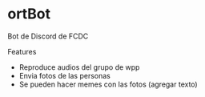 # ortBot
Bot de Discord de FCDC

Features
* Reproduce audios del grupo de wpp
* Envia fotos de las personas
* Se pueden hacer memes con las fotos (agregar texto)
